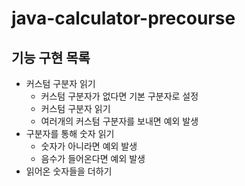 # java-calculator-precourse

## 기능 구현 목록
- 커스텀 구분자 읽기
  - 커스텀 구분자가 없다면 기본 구분자로 설정
  - 커스텀 구분자 읽기
  - 여러개의 커스텀 구분자를 보내면 예외 발생
- 구분자를 통해 숫자 읽기
  - 숫자가 아니라면 예외 발생
  - 음수가 들어온다면 예외 발생
- 읽어온 숫자들을 더하기